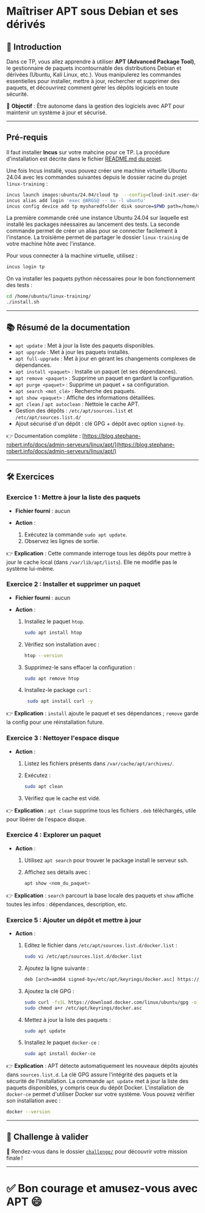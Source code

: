 # Maîtriser APT sous Debian et ses dérivés

## 🏁 Introduction

Dans ce TP, vous allez apprendre à utiliser **APT (Advanced Package Tool)**, le
gestionnaire de paquets incontournable des distributions Debian et dérivées
(Ubuntu, Kali Linux, etc.). Vous manipulerez les commandes essentielles pour
installer, mettre à jour, rechercher et supprimer des paquets, et découvrirez
comment gérer les dépôts logiciels en toute sécurité.

🎯 **Objectif** : Être autonome dans la gestion des logiciels avec APT pour
maintenir un système à jour et sécurisé.

---

## Pré-requis

Il faut installer **Incus** sur votre mahcine pour ce TP. La procédure
d'installation est décrite dans le fichier [README.md du
projet](https://github.com/stephrobert/linux-training/blob/main/README.md).

Une fois Incus installé, vous pouvez créer une machine virtuelle Ubuntu 24.04
avec les commandes suivantes depuis le dossier racine du projet `linux-training`
:

```bash
incus launch images:ubuntu/24.04/cloud tp  --config=cloud-init.user-data="$(cat cloud-config.yaml)"
incus alias add login 'exec @ARGS@ -- su -l ubuntu'
incus config device add tp mysharedfolder disk source=$PWD path=/home/ubuntu/linux-training shift=true
```

La première commande créé une instance Ubuntu 24.04 sur laquelle est installé
les packages néessaires au lancement des tests. La seconde commande permet de
créer un alias pour se connecter facilement à l'instance. La troisième permet de
partager le dossier `linux-training` de votre machine hôte avec l'instance.

Pour vous connecter à la machine virtuelle, utilisez :

```bash
incus login tp
```

On va installer les paquets python nécessaires pour le bon
fonctionnement des tests :

```bash
cd /home/ubuntu/linux-training/
./install.sh
```

---

## 📚 Résumé de la documentation

* `apt update` : Met à jour la liste des paquets disponibles.
* `apt upgrade` : Met à jour les paquets installés.
* `apt full-upgrade` : Met à jour en gérant les changements complexes de
  dépendances.
* `apt install <paquet>` : Installe un paquet (et ses dépendances).
* `apt remove <paquet>` : Supprime un paquet en gardant la configuration.
* `apt purge <paquet>` : Supprime un paquet + sa configuration.
* `apt search <mot_clé>` : Recherche des paquets.
* `apt show <paquet>` : Affiche des informations détaillées.
* `apt clean` / `apt autoclean` : Nettoie le cache APT.
* Gestion des dépôts : `/etc/apt/sources.list` et `/etc/apt/sources.list.d/`
* Ajout sécurisé d'un dépôt : clé GPG + dépôt avec option `signed-by`.

👉 Documentation complète :
[https://blog.stephane-robert.info/docs/admin-serveurs/linux/apt/](https://blog.stephane-robert.info/docs/admin-serveurs/linux/apt/)

---

## 🛠️ Exercices

### Exercice 1 : Mettre à jour la liste des paquets

* **Fichier fourni** : aucun
* **Action** :

  1. Exécutez la commande `sudo apt update`.
  2. Observez les lignes de sortie.

👉 **Explication** : Cette commande interroge tous les dépôts pour mettre à jour
le cache local (dans `/var/lib/apt/lists`). Elle ne modifie pas le système
lui-même.

### Exercice 2 : Installer et supprimer un paquet

* **Fichier fourni** : aucun
* **Action** :

  1. Installez le paquet `htop`.

     ```bash
     sudo apt install htop
     ```
  2. Vérifiez son installation avec :

     ```bash
     htop --version
     ```
  3. Supprimez-le sans effacer la configuration :

     ```bash
     sudo apt remove htop
     ```

  4. Installez-le package `curl` :

     ```bash
      sudo apt install curl -y
      ```

👉 **Explication** : `install` ajoute le paquet et ses dépendances ; `remove`
garde la config pour une réinstallation future.

### Exercice 3 : Nettoyer l'espace disque

* **Action** :

  1. Listez les fichiers présents dans `/var/cache/apt/archives/`.
  2. Exécutez :

     ```bash
     sudo apt clean
     ```
  3. Vérifiez que le cache est vidé.

👉 **Explication** : `apt clean` supprime tous les fichiers `.deb` téléchargés,
utile pour libérer de l'espace disque.

### Exercice 4 : Explorer un paquet

* **Action** :

  1. Utilisez `apt search` pour trouver le package install le serveur ssh.
  2. Affichez ses détails avec :

     ```bash
     apt show <nom_du_paquet>
     ```

👉 **Explication** : `search` parcourt la base locale des paquets et `show`
affiche toutes les infos : dépendances, description, etc.

### Exercice 5 : Ajouter un dépôt et mettre à jour

* **Action** :

  1. Editez le fichier dans `/etc/apt/sources.list.d/docker.list` :

     ```bash
     sudo vi /etc/apt/sources.list.d/docker.list
     ```
  2. Ajoutez la ligne suivante :

     ```bash
     deb [arch=amd64 signed-by=/etc/apt/keyrings/docker.asc] https://download.docker.com/linux/ubuntu   noble stable
     ```

  3. Ajoutez la clé GPG :

     ```bash
     sudo curl -fsSL https://download.docker.com/linux/ubuntu/gpg -o /etc/apt/keyrings/docker.asc
     sudo chmod a+r /etc/apt/keyrings/docker.asc
     ```

  4. Mettez à jour la liste des paquets :

     ```bash
     sudo apt update
     ```
  5. Installez le paquet `docker-ce` :

     ```bash
     sudo apt install docker-ce
     ```

👉 **Explication** : APT détecte automatiquement les nouveaux dépôts ajoutés
dans `sources.list.d`. La clé GPG assure l'intégrité des paquets et la sécurité
de l'installation. La commande `apt update` met à jour la liste des paquets
disponibles, y compris ceux du dépôt Docker. L'installation de `docker-ce`
permet d'utiliser Docker sur votre système. Vous pouvez vérifier son
installation avec :

  ```bash
  docker --version
  ```

---

## 🚀 Challenge à valider

📂 Rendez-vous dans le dossier [`challenge/`](./challenge/README.md) pour
découvrir votre mission finale !

---

# ✅ Bon courage et amusez-vous avec APT 😄
